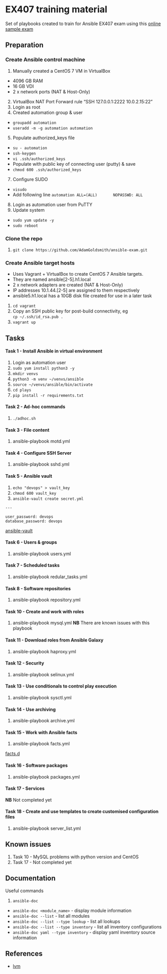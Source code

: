 # EX407 training material

Set of playbooks created to train for Ansible EX407 exam using this [online sample exam](https://www.lisenet.com/2019/ansible-sample-exam-for-ex407/)

## Preparation

### Create Ansible control machine

1. Manually created a CentOS 7 VM in VirtualBox
  * 4096 GB RAM
  * 16 GB VDI
  * 2 x network ports (NAT & Host-Only)
2. VirtualBox NAT Port Forward rule “SSH 127.0.0.1:2222 10.0.2.15:22”
3. Login as root
4. Created automation group & user
  * `groupadd automation`
  * `useradd -m -g automation automation`
5. Populate authorized_keys file
  * `su - automation`
  * `ssh-keygen`
  * `vi .ssh/authorized_keys`
  * Populate with public key of connecting user (putty) & save
  * `chmod 600 .ssh/authorized_keys`
7. Configure SUDO
  * `visudo`
  * Add following line
  `automation ALL=(ALL)       NOPASSWD: ALL`
8. Login as automation user from PuTTY
9. Update system
  * `sudo yum update -y`
  * `sudo reboot`

### Clone the repo

1. `git clone https://github.com/AdamGoldsmith/ansible-exam.git`

### Create Ansible target hosts

* Uses Vagrant + VirtualBox to create CentOS 7 Ansible targets.
* They are named ansible[2-5].h1.local
* 2 x network adapters are created (NAT & Host-Only)
* IP addresses 10.1.44.[2-5] are assigned to them respectively
* ansible5.h1.local has a 10GB disk file created for use in a later task

1. `cd vagrant`
2. Copy an SSH public key for post-build connectivity, eg  
`cp ~/.ssh/id_rsa.pub .`
3. `vagrant up`

## Tasks

#### Task 1 - Install Ansible in virtual environment
1. Login as automation user
2. `sudo yum install python3 -y`
3. `mkdir venvs`
4. `python3 -m venv ~/venvs/ansible`
5. `source ~/venvs/ansible/bin/activate`
6. `cd plays`
7. `pip install -r requirements.txt`

#### Task 2 - Ad-hoc commands
1. `./adhoc.sh`

#### Task 3 - File content
1. ansible-playbook motd.yml

#### Task 4 - Configure SSH Server
1. ansible-playbook sshd.yml

#### Task 5 - Ansible vault
1. `echo "devops" > vault_key`
2. `chmod 600 vault_key`
3. `ansible-vault create secret.yml`
```
---

user_password: devops
database_password: devops
```

[ansible-vault](https://docs.ansible.com/ansible/latest/user_guide/vault.html)

#### Task 6 - Users & groups
1. ansible-playbook users.yml

#### Task 7 - Scheduled tasks
1. ansible-playbook redular_tasks.yml

#### Task 8 - Software repositories
1. ansible-playbook repository.yml

#### Task 10 - Create and work with roles
1. ansible-playbook mysql.yml
__NB__ There are known issues with this playbook

#### Task 11 - Download roles from Ansible Galaxy
1. ansible-playbook haproxy.yml

#### Task 12 - Security
1. ansible-playbook selinux.yml

#### Task 13 - Use conditionals to control play execution
1. ansible-playbook sysctl.yml

#### Task 14 - Use archiving
1. ansible-playbook archive.yml

#### Task 15 - Work with Ansible facts
1. ansible-playbook facts.yml

[facts.d](https://docs.ansible.com/ansible/latest/user_guide/playbooks_variables.html#local-facts-facts-d)

#### Task 16 - Software packages
1. ansible-playbook packages.yml

#### Task 17 - Services
__NB__ Not completed yet

#### Task 18 - Create and use templates to create customised configuration files
1. ansible-playbook server_list.yml

## Known issues

1. Task 10 - MySQL problems with python version and CentOS
2. Task 17 - Not completed yet

## Documentation

Useful commands

1. `ansible-doc`

* `ansible-doc <module_name>` - display module information
* `ansible-doc --list` - list all modules
* `ansible-doc --list --type lookup` - list all lookups
* `ansible-doc --list --type inventory` - list all inventory configurations
* `ansible-doc yaml --type inventory` - display yaml inventory source information

## References

* [lvm](https://www.linuxsysadmins.com/creating-logical-volume-using-ansible/)

